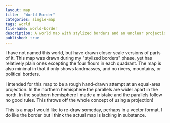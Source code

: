 ```yaml
---
layout: map
title:  "World Border"
categories: single-map
tags: world
file-name: world-border
description: A world map with stylized borders and an unclear projection.
published: true
---
```


I have not named this world, but have drawn closer scale versions of parts of it.
This map was drawn during my "stylized borders" phase, yet has relatively plain ones excepting the four flours in each quadrant.
The map is also minimal in that it only shows landmasses, and no rivers, mountains, or political borders.

I intended for this map to be a rough hand-drawn attempt at an equal-area projection.
In the northern hemisphere the parallels are wider apart in the north.
In the southern hemisphere I made a mistake and the parallels follow no good rules.
This throws off the whole concept of using a projection!

This is a map I would like to re-draw someday, perhaps in a vector format.
I do like the border but I think the actual map is lacking in substance.
